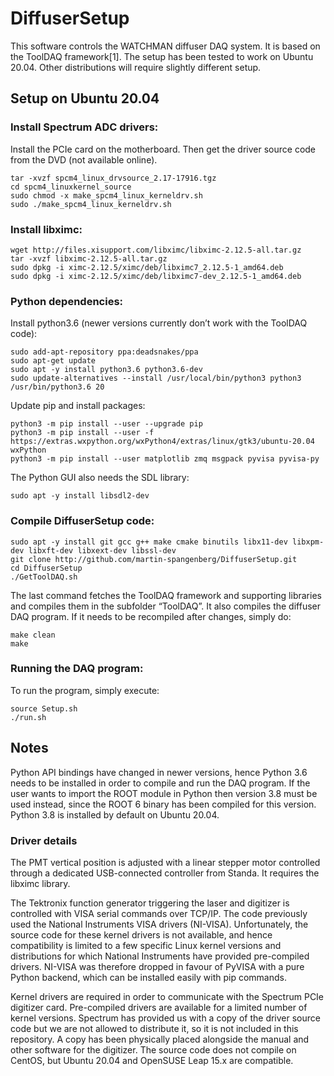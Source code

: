 # DiffuserSetup
This software controls the WATCHMAN diffuser DAQ system. It is based on the ToolDAQ framework[1]. The setup has been tested to work on Ubuntu 20.04. Other distributions will require slightly different setup.

## Setup on Ubuntu 20.04

### Install Spectrum ADC drivers:
Install the PCIe card on the motherboard. Then get the driver source code from the DVD (not available online).
```
tar -xvzf spcm4_linux_drvsource_2.17-17916.tgz
cd spcm4_linuxkernel_source
sudo chmod -x make_spcm4_linux_kerneldrv.sh
sudo ./make_spcm4_linux_kerneldrv.sh
```

### Install libximc:
```
wget http://files.xisupport.com/libximc/libximc-2.12.5-all.tar.gz
tar -xvzf libximc-2.12.5-all.tar.gz
sudo dpkg -i ximc-2.12.5/ximc/deb/libximc7_2.12.5-1_amd64.deb
sudo dpkg -i ximc-2.12.5/ximc/deb/libximc7-dev_2.12.5-1_amd64.deb
```

### Python dependencies:
Install python3.6 (newer versions currently don’t work with the ToolDAQ code):
```
sudo add-apt-repository ppa:deadsnakes/ppa
sudo apt-get update
sudo apt -y install python3.6 python3.6-dev
sudo update-alternatives --install /usr/local/bin/python3 python3 /usr/bin/python3.6 20
```
Update pip and install packages:
```
python3 -m pip install --user --upgrade pip
python3 -m pip install --user -f https://extras.wxpython.org/wxPython4/extras/linux/gtk3/ubuntu-20.04 wxPython
python3 -m pip install --user matplotlib zmq msgpack pyvisa pyvisa-py
```
The Python GUI also needs the SDL library:
```
sudo apt -y install libsdl2-dev
```

### Compile DiffuserSetup code:
```
sudo apt -y install git gcc g++ make cmake binutils libx11-dev libxpm-dev libxft-dev libxext-dev libssl-dev
git clone http://github.com/martin-spangenberg/DiffuserSetup.git
cd DiffuserSetup
./GetToolDAQ.sh
```
The last command fetches the ToolDAQ framework and supporting libraries and compiles them in the subfolder “ToolDAQ”. It also compiles the diffuser DAQ program. If it needs to be recompiled after changes, simply do:
```
make clean
make
```

### Running the DAQ program:
To run the program, simply execute:
```
source Setup.sh
./run.sh
```

## Notes

Python API bindings have changed in newer versions, hence Python 3.6 needs to be installed in order to compile and run the DAQ program. If the user wants to import the ROOT module in Python then version 3.8 must be used instead, since the ROOT 6 binary has been compiled for this version. Python 3.8 is installed by default on Ubuntu 20.04.

### Driver details
The PMT vertical position is adjusted with a linear stepper motor controlled through a dedicated USB-connected controller from Standa. It requires the libximc library.

The Tektronix function generator triggering the laser and digitizer is controlled with VISA serial commands over TCP/IP. The code previously used the National Instruments VISA drivers (NI-VISA). Unfortunately, the source code for these kernel drivers is not available, and hence compatibility is limited to a few specific Linux kernel versions and distributions for which National Instruments have provided pre-compiled drivers. NI-VISA was therefore dropped in favour of PyVISA with a pure Python backend, which can be installed easily with pip commands.

Kernel drivers are required in order to communicate with the Spectrum PCIe digitizer card. Pre-compiled drivers are available for a limited number of kernel versions. Spectrum has provided us with a copy of the driver source code but we are not allowed to distribute it, so it is not included in this repository. A copy has been physically placed alongside the manual and other software for the digitizer. The source code does not compile on CentOS, but Ubuntu 20.04 and OpenSUSE Leap 15.x are compatible.

